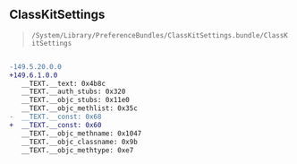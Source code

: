 ## ClassKitSettings

> `/System/Library/PreferenceBundles/ClassKitSettings.bundle/ClassKitSettings`

```diff

-149.5.20.0.0
+149.6.1.0.0
   __TEXT.__text: 0x4b8c
   __TEXT.__auth_stubs: 0x320
   __TEXT.__objc_stubs: 0x11e0
   __TEXT.__objc_methlist: 0x35c
-  __TEXT.__const: 0x68
+  __TEXT.__const: 0x60
   __TEXT.__objc_methname: 0x1047
   __TEXT.__objc_classname: 0x9b
   __TEXT.__objc_methtype: 0xe7

```
